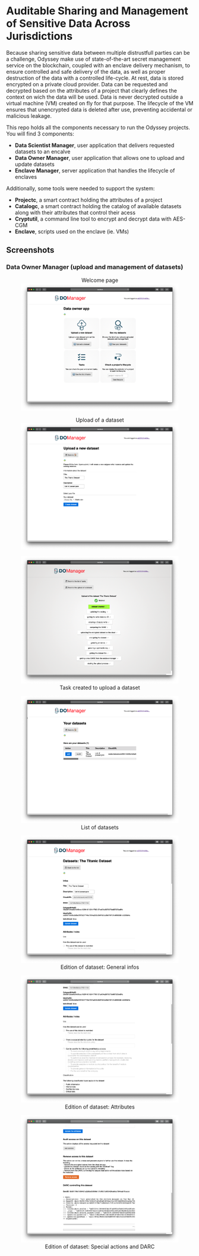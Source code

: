 # Auditable Sharing and Management of Sensitive Data Across Jurisdictions

Because sharing sensitive data between multiple distrustfull parties can
be a challenge, Odyssey make use of state-of-the-art secret management
service on the blockchain, coupled with an enclave delivery mechanism,
to ensure controlled and safe delivery of the data, as well as proper
destruction of the data with a controlled life-cycle. At rest, data is
stored encrypted on a private cloud provider. Data can be requested and
decrypted based on the attributes of a project that clearly defines the
context on wich the data will be used. Data is never decrypted outside a
virtual machine (VM) created on fly for that purpose. The lifecycle of
the VM ensures that unencrypted data is deleted after use, preventing
accidental or malicious leakage.

This repo holds all the components necessary to run the Odyssey
projects. You will find 3 components:

- **Data Scientist Manager**, user application that delivers requested datasets to an encalve
- **Data Owner Manager**, user application that allows one to upload and update datasets
- **Enclave Manager**, server application that handles the lifecycle of enclaves

Additionally, some tools were needed to support the system:

- **Projectc**, a smart contract holding the attributes of a project
- **Catalogc**, a smart contract holding the catalog of available
  datasets along with their attributes that control their acess
- **Cryptutil**, a command line tool to encrypt and decrypt data with AES-CGM
- **Enclave**, scripts used on the enclave (ie. VMs)

## Screenshots

### Data Owner Manager (upload and management of datasets)

<figure>
    <figcaption>Welcome page</figcaption>
    <img src="assets/screenshots/dom7.png">
</figure>

<figure>
    <figcaption>Upload of a dataset</figcaption>
    <img src="assets/screenshots/dom1.png">
</figure>

<figure>
    <img src="assets/screenshots/dom3.png">
    <figcaption>Task created to upload a dataset</figcaption>
</figure>

<figure>
    <img src="assets/screenshots/dom2.png">
    <figcaption>List of datasets</figcaption>
</figure>

<figure>
    <img src="assets/screenshots/dom4.png">
    <figcaption>Edition of dataset: General infos</figcaption>
</figure>

<figure>
    <img src="assets/screenshots/dom5.png">
    <figcaption>Edition of dataset: Attributes</figcaption>
</figure>

<figure>
    <img src="assets/screenshots/dom6.png">
    <figcaption>Edition of dataset: Special actions and DARC</figcaption>
</figure>

<style>
  figcaption {
    text-align: center;
  }
</style>